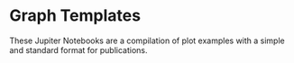 # Graph Templates
These Jupiter Notebooks are a compilation of plot examples with a simple and standard format for publications.

